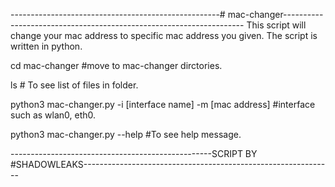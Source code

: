 ----------------------------------------------------# mac-changer--------------------------------------------------------------------
This script will change your mac address to specific mac address you given. The script is written in python.

cd mac-changer #move to mac-changer dirctories.

ls   # To see list of files in folder.

python3 mac-changer.py -i [interface name] -m [mac address]  #interface such as wlan0, eth0.


python3 mac-changer.py --help   #To see help message.


--------------------------------------------------SCRIPT BY #SHADOWLEAKS--------------------------------------------------------------

